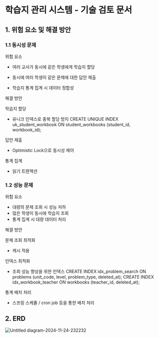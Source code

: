 # 학습지 관리 시스템 - 기술 검토 문서
## 1. 위험 요소 및 해결 방안
### 1.1 동시성 문제
위험 요소

- 여러 교사가 동시에 같은 학생에게 학습지 할당

- 동시에 여러 학생이 같은 문제에 대한 답안 제출
- 학습지 통계 집계 시 데이터 정합성

해결 방안

학습지 할당
- 유니크 인덱스로 중복 할당 방지
CREATE UNIQUE INDEX uk_student_workbook ON student_workbooks (student_id, workbook_id);

답안 제출
- Optimistic Lock으로 동시성 제어

통계 집계
- 읽기 트렌젝션

### 1.2 성능 문제
위험 요소

- 대량의 문제 조회 시 성능 저하
- 많은 학생이 동시에 학습지 조회
- 통계 집계 시 대량 데이터 처리

해결 방안

문제 조회 최적화
- 캐시 적용

인덱스 최적화
- 조회 성능 향상을 위한 인덱스
CREATE INDEX idx_problem_search ON problems (unit_code, level, problem_type, deleted_at);
CREATE INDEX idx_workbook_teacher ON workbooks (teacher_id, deleted_at);

통계 배치 처리
- 스프링 스케쥴 / cron job 등을 통한 배치 처리

## 2. ERD
![Untitled diagram-2024-11-24-232232](https://github.com/user-attachments/assets/d868d781-9032-4514-a0c7-c693654b211d)

